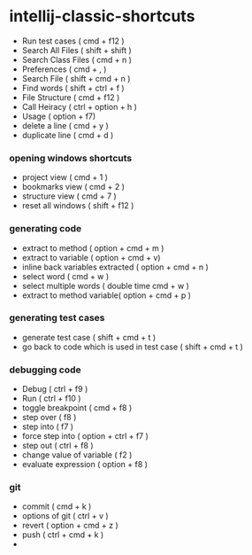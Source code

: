 # intellij-classic-shortcuts

- Run test cases ( cmd + f12 )
- Search All Files ( shift + shift )
- Search Class Files ( cmd + n )
- Preferences ( cmd + , )
- Search File ( shift + cmd + n )
- Find words ( shift + ctrl + f )
- File Structure ( cmd + f12 )
- Call Heiracy ( ctrl + option + h )
- Usage ( option + f7)
- delete a line ( cmd + y )
- duplicate line ( cmd + d )

### opening windows shortcuts 
- project view ( cmd + 1 )
- bookmarks view ( cmd + 2 )
- structure view ( cmd + 7 ) 
- reset all windows ( shift + f12 )

### generating code
- extract to method ( option + cmd + m )
- extract to variable ( option + cmd + v)
- inline back variables extracted ( option + cmd + n )
- select word ( cmd + w )
- select multiple words ( double time cmd + w )
- extract to method variable( option + cmd + p )

### generating test cases
- generate test case ( shift + cmd + t )
- go back to code which is used in test case ( shift + cmd + t )

### debugging code
- Debug ( ctrl + f9 )
- Run ( ctrl + f10 )
- toggle breakpoint ( cmd + f8 )
- step over ( f8 )
- step into ( f7 )
- force step into ( option + ctrl + f7 )
- step out ( ctrl + f8 )
- change value of variable ( f2 )
- evaluate expression ( option + f8 )

### git
- commit ( cmd + k )
- options of git ( ctrl + v )
- revert ( option + cmd + z )
- push ( ctrl + cmd + k )
- 








